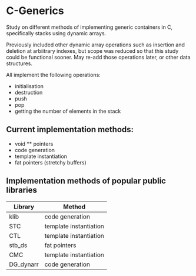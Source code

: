 # C-Generics

Study on different methods of implementing generic containers in C, specifically stacks using dynamic arrays.

Previously included other dynamic array operations such as insertion and deletion at arbiitrary indexes, but scope was reduced so that this study could be functional sooner. May re-add those operations later, or other data structures.

All implement the following operations:
- initialisation
- destruction
- push
- pop
- getting the number of elements in the stack

## Current implementation methods:

- void ** pointers
- code generation
- template instantiation
- fat pointers (stretchy buffers)

## Implementation methods of popular public libraries

|Library|Method|
|---|---|
|klib|code generation|
|STC|template instantiation|
|CTL|template instantiation|
|stb\_ds|fat pointers|
|CMC|template instantiation|
|DG_dynarr|code generation|
